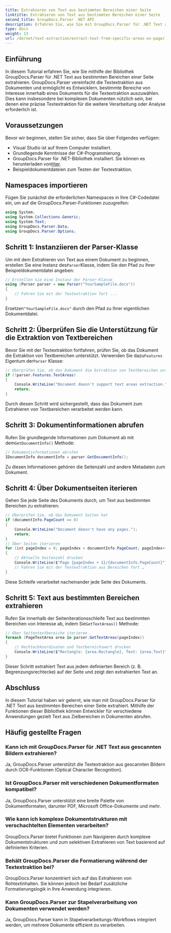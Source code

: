 ```yaml
---
title: Extrahieren von Text aus bestimmten Bereichen einer Seite
linktitle: Extrahieren von Text aus bestimmten Bereichen einer Seite
second_title: GroupDocs.Parser .NET API
description: Erfahren Sie, wie Sie mit GroupDocs.Parser für .NET Text aus bestimmten Dokumentbereichen extrahieren. Gezielte und präzise Textextraktion für Ihre Anwendungen.
type: docs
weight: 13
url: /de/net/text-extraction/extract-text-from-specific-areas-on-page/
---
```

## Einführung
In diesem Tutorial erfahren Sie, wie Sie mithilfe der Bibliothek GroupDocs.Parser für .NET Text aus bestimmten Bereichen einer Seite extrahieren. GroupDocs.Parser vereinfacht die Textextraktion aus Dokumenten und ermöglicht es Entwicklern, bestimmte Bereiche von Interesse innerhalb eines Dokuments für die Textextraktion auszuwählen. Dies kann insbesondere bei komplexen Dokumenten nützlich sein, bei denen eine präzise Textextraktion für die weitere Verarbeitung oder Analyse erforderlich ist.
## Voraussetzungen
Bevor wir beginnen, stellen Sie sicher, dass Sie über Folgendes verfügen:
- Visual Studio ist auf Ihrem Computer installiert.
- Grundlegende Kenntnisse der C#-Programmierung.
- GroupDocs.Parser für .NET-Bibliothek installiert. Sie können es herunterladen von[Hier](https://releases.groupdocs.com/parser/net/).
- Beispieldokumentdateien zum Testen der Textextraktion.
## Namespaces importieren
Fügen Sie zunächst die erforderlichen Namespaces in Ihre C#-Codedatei ein, um auf die GroupDocs.Parser-Funktionen zuzugreifen:
```csharp
using System;
using System.Collections.Generic;
using System.Text;
using GroupDocs.Parser.Data;
using GroupDocs.Parser.Options;
```
## Schritt 1: Instanziieren der Parser-Klasse
 Um mit dem Extrahieren von Text aus einem Dokument zu beginnen, erstellen Sie eine Instanz des`Parser`Klasse, indem Sie den Pfad zu Ihrer Beispieldokumentdatei angeben:
```csharp
// Erstellen Sie eine Instanz der Parser-Klasse
using (Parser parser = new Parser("YourSampleFile.docx"))
{
    // Fahren Sie mit der Textextraktion fort ...
}
```
 Ersetzen`"YourSampleFile.docx"` durch den Pfad zu Ihrer eigentlichen Dokumentdatei.
## Schritt 2: Überprüfen Sie die Unterstützung für die Extraktion von Textbereichen
 Bevor Sie mit der Textextraktion fortfahren, prüfen Sie, ob das Dokument die Extraktion von Textbereichen unterstützt. Verwenden Sie dazu`Features` Eigentum der`Parser` Klasse:
```csharp
// Überprüfen Sie, ob das Dokument die Extraktion von Textbereichen unterstützt
if (!parser.Features.TextAreas)
{
    Console.WriteLine("Document doesn't support text areas extraction.");
    return;
}
```
Durch diesen Schritt wird sichergestellt, dass das Dokument zum Extrahieren von Textbereichen verarbeitet werden kann.
## Schritt 3: Dokumentinformationen abrufen
 Rufen Sie grundlegende Informationen zum Dokument ab mit dem`GetDocumentInfo()` Methode:
```csharp
// Dokumentinformationen abrufen
IDocumentInfo documentInfo = parser.GetDocumentInfo();
```
Zu diesen Informationen gehören die Seitenzahl und andere Metadaten zum Dokument.
## Schritt 4: Über Dokumentseiten iterieren
Gehen Sie jede Seite des Dokuments durch, um Text aus bestimmten Bereichen zu extrahieren:
```csharp
// Überprüfen Sie, ob das Dokument Seiten hat
if (documentInfo.PageCount == 0)
{
    Console.WriteLine("Document doesn't have any pages.");
    return;
}
// Über Seiten iterieren
for (int pageIndex = 0; pageIndex < documentInfo.PageCount; pageIndex++)
{
    // Aktuelle Seitenzahl drucken
    Console.WriteLine($"Page {pageIndex + 1}/{documentInfo.PageCount}");
    // Fahren Sie mit der Textextraktion aus Bereichen fort …
}
```
Diese Schleife verarbeitet nacheinander jede Seite des Dokuments.
## Schritt 5: Text aus bestimmten Bereichen extrahieren
Rufen Sie innerhalb der Seiteniterationsschleife Text aus bestimmten Bereichen von Interesse ab, indem Sie`GetTextAreas()` Methode:
```csharp
// Über Seitentextbereiche iterieren
foreach (PageTextArea area in parser.GetTextAreas(pageIndex))
{
    // Rechteckkoordinaten und Textbereichswert drucken
    Console.WriteLine($"Rectangle: {area.Rectangle}, Text: {area.Text}");
}
```
Dieser Schritt extrahiert Text aus jedem definierten Bereich (z. B. Begrenzungsrechtecke) auf der Seite und zeigt den extrahierten Text an.
## Abschluss
In diesem Tutorial haben wir gelernt, wie man mit GroupDocs.Parser für .NET Text aus bestimmten Bereichen einer Seite extrahiert. Mithilfe der Funktionen dieser Bibliothek können Entwickler für verschiedene Anwendungen gezielt Text aus Zielbereichen in Dokumenten abrufen.

## Häufig gestellte Fragen
### Kann ich mit GroupDocs.Parser für .NET Text aus gescannten Bildern extrahieren?
Ja, GroupDocs.Parser unterstützt die Textextraktion aus gescannten Bildern durch OCR-Funktionen (Optical Character Recognition).
### Ist GroupDocs.Parser mit verschiedenen Dokumentformaten kompatibel?
Ja, GroupDocs.Parser unterstützt eine breite Palette von Dokumentformaten, darunter PDF, Microsoft Office-Dokumente und mehr.
### Wie kann ich komplexe Dokumentstrukturen mit verschachtelten Elementen verarbeiten?
GroupDocs.Parser bietet Funktionen zum Navigieren durch komplexe Dokumentstrukturen und zum selektiven Extrahieren von Text basierend auf definierten Kriterien.
### Behält GroupDocs.Parser die Formatierung während der Textextraktion bei?
GroupDocs.Parser konzentriert sich auf das Extrahieren von Rohtextinhalten. Sie können jedoch bei Bedarf zusätzliche Formatierungslogik in Ihre Anwendung integrieren.
### Kann GroupDocs.Parser zur Stapelverarbeitung von Dokumenten verwendet werden?
Ja, GroupDocs.Parser kann in Stapelverarbeitungs-Workflows integriert werden, um mehrere Dokumente effizient zu verarbeiten.